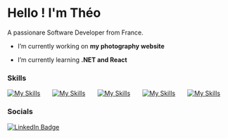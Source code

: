 Hello ! I'm Théo
========================================================================================================================================

A passionare Software Developer from France.
<br/>
- I’m currently working on **my photography website**

- I’m currently learning **.NET and React**

### Skills

[![My Skills](https://skillicons.dev/icons?i=js,ts)](https://skillicons.dev) &nbsp;&nbsp;&nbsp;&nbsp;&nbsp; [![My Skills](https://skillicons.dev/icons?i=nodejs,nestjs,express)](https://skillicons.dev) &nbsp;&nbsp;&nbsp;&nbsp;&nbsp; [![My Skills](https://skillicons.dev/icons?i=react,angular)](https://skillicons.dev) &nbsp;&nbsp;&nbsp;&nbsp;&nbsp; [![My Skills](https://skillicons.dev/icons?i=mysql,mongodb,postgres)](https://skillicons.dev) &nbsp;&nbsp;&nbsp;&nbsp;&nbsp; [![My Skills](https://skillicons.dev/icons?i=git,postman,docker)](https://skillicons.dev)
<br/>

### Socials

<div id="badges">
  <a href="https://www.linkedin.com/in/theophile-demarle/">
    <img src="https://img.shields.io/badge/LinkedIn-blue?style=for-the-badge&logo=linkedin&logoColor=white" alt="LinkedIn Badge"/>
  </a>
</div>
